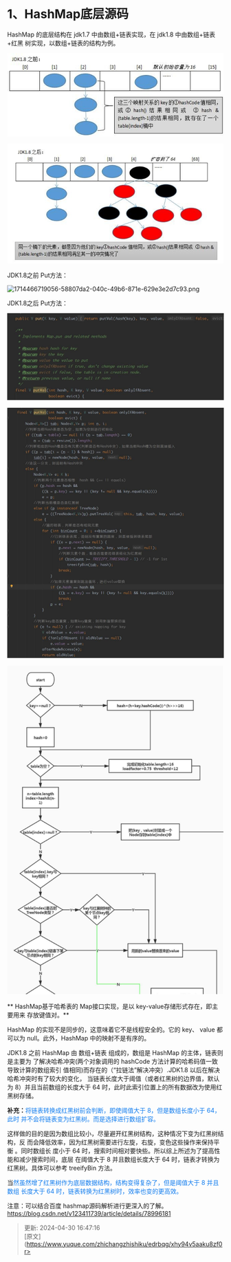 #  1、HashMap底层源码

 HashMap 的底层结构在 jdk1.7 中由数组+链表实现，在 jdk1.8 中由数组+链表+红黑 树实现，以数组+链表的结构为例。

![1714466665195-b17f17b6-3b54-4d76-a0b6-511631a7135e.png](./img/ukuhEaPaBQ_AvO43/1714466665195-b17f17b6-3b54-4d76-a0b6-511631a7135e-938060.png)

![1714466699544-6af20769-1f35-4383-8271-ca37ac079682.png](./img/ukuhEaPaBQ_AvO43/1714466699544-6af20769-1f35-4383-8271-ca37ac079682-842370.png)



 JDK1.8之前 Put方法： 

![1714466719056-58807da2-040c-49b6-871e-629e3e2d7c93.png](./img/ukuhEaPaBQ_AvO43/1714466719056-58807da2-040c-49b6-871e-629e3e2d7c93.png)



JDK1.8之后 Put方法：

![1714466727640-6ea2d342-c42d-4b5e-ab21-6b73c72da704.png](./img/ukuhEaPaBQ_AvO43/1714466727640-6ea2d342-c42d-4b5e-ab21-6b73c72da704-694695.png)

![1714466736014-faf58197-a124-46b0-b702-dd79da726663.png](./img/ukuhEaPaBQ_AvO43/1714466736014-faf58197-a124-46b0-b702-dd79da726663-800558.png)

![1714466741891-56c58482-1b9e-44f7-8530-2de73b4768c3.png](./img/ukuhEaPaBQ_AvO43/1714466741891-56c58482-1b9e-44f7-8530-2de73b4768c3-402353.png)



** HashMap基于哈希表的 Map接口实现，是以 key-value存储形式存在，即主要用来 存放键值对。**

HashMap 的实现不是同步的，这意味着它不是线程安全的。它的 key、 value 都可以为 null。此外，HashMap 中的映射不是有序的。



JDK1.8 之前 HashMap 由 数组+链表 组成的，数组是 HashMap 的主体，链表则是主要为 了解决哈希冲突(两个对象调用的 hashCode 方法计算的哈希码值一致导致计算的数组索引 值相同)而存在的（“拉链法”解决冲突）.JDK1.8 以后在解决哈希冲突时有了较大的变化， 当链表长度大于阈值（或者红黑树的边界值，默认为 8）并且当前数组的长度大于 64 时，此时此索引位置上的所有数据改为使用红黑树存储。



 **补充：**<font style="color:#117CEE;">将链表转换成红黑树前会判断，即使阈值大于 8，但是数组长度小于 64，此时 并不会将链表变为红黑树。而是选择进行数组扩容。</font>

<font style="color:#117CEE;"></font>

 这样做的目的是因为数组比较小，尽量避开红黑树结构，这种情况下变为红黑树结构，反 而会降低效率，因为红黑树需要进行左旋，右旋，变色这些操作来保持平衡 。同时数组长 度小于 64 时，搜索时间相对要快些。所以综上所述为了提高性能和减少搜索时间，底层 在阈值大于 8 并且数组长度大于 64 时，链表才转换为红黑树。具体可以参考 treeifyBin 方法。 



当<font style="color:#117CEE;">然虽然增了红黑树作为底层数据结构，结构变得复杂了，但是阈值大于 8 并且数组 长度大于 64 时，链表转换为红黑树时，效率也变的更高效。</font>



 注意：可以结合百度 hashmap源码解析进行更深入的了解。 https://blog.csdn.net/v123411739/article/details/78996181  



> 更新: 2024-04-30 16:47:16  
> [原文](https://www.yuque.com/zhichangzhishiku/edrbqg/xhy94v5aaku8zf0r>